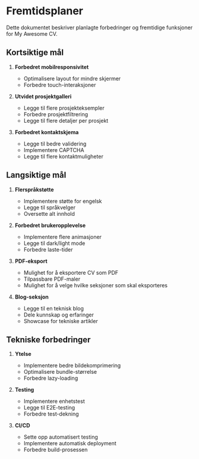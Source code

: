 # Fremtidsplaner

Dette dokumentet beskriver planlagte forbedringer og fremtidige funksjoner for My Awesome CV.

## Kortsiktige mål

1. **Forbedret mobilresponsivitet**
   - Optimalisere layout for mindre skjermer
   - Forbedre touch-interaksjoner

2. **Utvidet prosjektgalleri**
   - Legge til flere prosjekteksempler
   - Forbedre prosjektfiltrering
   - Legge til flere detaljer per prosjekt

3. **Forbedret kontaktskjema**
   - Legge til bedre validering
   - Implementere CAPTCHA
   - Legge til flere kontaktmuligheter

## Langsiktige mål

1. **Flerspråkstøtte**
   - Implementere støtte for engelsk
   - Legge til språkvelger
   - Oversette alt innhold

2. **Forbedret brukeropplevelse**
   - Implementere flere animasjoner
   - Legge til dark/light mode
   - Forbedre laste-tider

3. **PDF-eksport**
   - Mulighet for å eksportere CV som PDF
   - Tilpassbare PDF-maler
   - Mulighet for å velge hvilke seksjoner som skal eksporteres

4. **Blog-seksjon**
   - Legge til en teknisk blog
   - Dele kunnskap og erfaringer
   - Showcase for tekniske artikler

## Tekniske forbedringer

1. **Ytelse**
   - Implementere bedre bildekomprimering
   - Optimalisere bundle-størrelse
   - Forbedre lazy-loading

2. **Testing**
   - Implementere enhetstest
   - Legge til E2E-testing
   - Forbedre test-dekning

3. **CI/CD**
   - Sette opp automatisert testing
   - Implementere automatisk deployment
   - Forbedre build-prosessen
